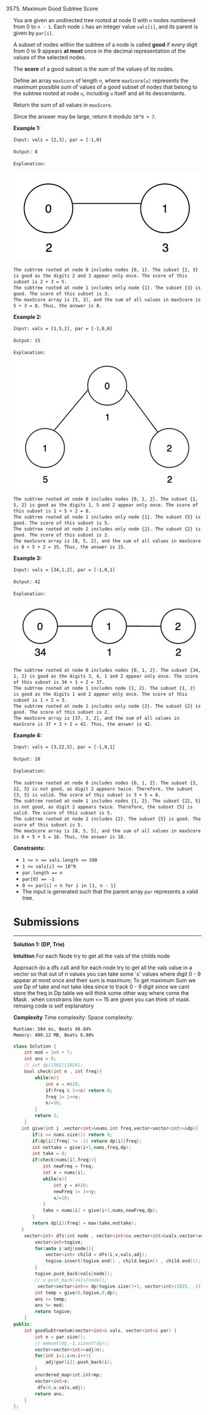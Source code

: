 3575. Maximum Good Subtree Score

You are given an undirected tree rooted at node 0 with `n` nodes numbered from 0 to `n - 1`. Each node `i` has an integer value `vals[i]`, and its parent is given by `par[i]`.

A subset of nodes within the subtree of a node is called **good** if every digit from 0 to 9 appears **at most** once in the decimal representation of the values of the selected nodes.

The **score** of a good subset is the sum of the values of its nodes.

Define an array `maxScore` of length `n`, where `maxScore[u]` represents the maximum possible sum of values of a good subset of nodes that belong to the subtree rooted at node `u`, including `u` itself and all its descendants.

Return the sum of all values in `maxScore`.

Since the answer may be large, return it modulo `10^9 + 7`.

 

**Example 1:**
```
Input: vals = [2,3], par = [-1,0]

Output: 8

Explanation:
```
![3575_screenshot-2025-04-29-at-150754.png](img/3575_screenshot-2025-04-29-at-150754.png)
```
The subtree rooted at node 0 includes nodes {0, 1}. The subset {2, 3} is good as the digits 2 and 3 appear only once. The score of this subset is 2 + 3 = 5.
The subtree rooted at node 1 includes only node {1}. The subset {3} is good. The score of this subset is 3.
The maxScore array is [5, 3], and the sum of all values in maxScore is 5 + 3 = 8. Thus, the answer is 8.
```

**Example 2:**
```
Input: vals = [1,5,2], par = [-1,0,0]

Output: 15

Explanation:
```
![3575_screenshot-2025-04-29-at-151408.png](img/3575_screenshot-2025-04-29-at-151408.png)
```
The subtree rooted at node 0 includes nodes {0, 1, 2}. The subset {1, 5, 2} is good as the digits 1, 5 and 2 appear only once. The score of this subset is 1 + 5 + 2 = 8.
The subtree rooted at node 1 includes only node {1}. The subset {5} is good. The score of this subset is 5.
The subtree rooted at node 2 includes only node {2}. The subset {2} is good. The score of this subset is 2.
The maxScore array is [8, 5, 2], and the sum of all values in maxScore is 8 + 5 + 2 = 15. Thus, the answer is 15.
```

**Example 3:**
```
Input: vals = [34,1,2], par = [-1,0,1]

Output: 42

Explanation:
```
![3575_screenshot-2025-04-29-at-151747.png](img/3575_screenshot-2025-04-29-at-151747.png)
```
The subtree rooted at node 0 includes nodes {0, 1, 2}. The subset {34, 1, 2} is good as the digits 3, 4, 1 and 2 appear only once. The score of this subset is 34 + 1 + 2 = 37.
The subtree rooted at node 1 includes node {1, 2}. The subset {1, 2} is good as the digits 1 and 2 appear only once. The score of this subset is 1 + 2 = 3.
The subtree rooted at node 2 includes only node {2}. The subset {2} is good. The score of this subset is 2.
The maxScore array is [37, 3, 2], and the sum of all values in maxScore is 37 + 3 + 2 = 42. Thus, the answer is 42.
```

**Example 4:**
```
Input: vals = [3,22,5], par = [-1,0,1]

Output: 18

Explanation:

The subtree rooted at node 0 includes nodes {0, 1, 2}. The subset {3, 22, 5} is not good, as digit 2 appears twice. Therefore, the subset {3, 5} is valid. The score of this subset is 3 + 5 = 8.
The subtree rooted at node 1 includes nodes {1, 2}. The subset {22, 5} is not good, as digit 2 appears twice. Therefore, the subset {5} is valid. The score of this subset is 5.
The subtree rooted at node 2 includes {2}. The subset {5} is good. The score of this subset is 5.
The maxScore array is [8, 5, 5], and the sum of all values in maxScore is 8 + 5 + 5 = 18. Thus, the answer is 18.
```

**Constraints:**

* `1 <= n == vals.length <= 500`
* `1 <= vals[i] <= 10^9`
* `par.length == n`
* `par[0] == -1`
* `0 <= par[i] < n for i in [1, n - 1]`
* The input is generated such that the parent array `par` represents a valid tree.

# Submissions
---
**Solution 1: (DP, Trie)**

__Intuition__
For each Node try to get all the vals of the childs node

Approach
do a dfs call and for each node try to get all the vals value in a vector so that out of n values you can take some 'x' values where digit 0 - 9 appear at most once and their sum is maximum;
To get maximum Sum we use Dp of take and not take idea
since to track 0 - 9 digit since we cant store the freq in Dp table we will think some other way where come the Mask .
when constrains like num <= 15 are given you can think of mask.
remaing code is self explanatory

__Complexity__
Time complexity:
Space complexity:

```
Runtime: 584 ms, Beats 48.84%
Memory: 409.12 MB, Beats 6.98%
```
```c++
class Solution {
    int mod = 1e9 + 7;
    int ans = 0;
    // int dp[1501][1024];
    bool check(int n , int freq){
        while(n){
            int x = n%10;
            if(freq & 1<<x) return 0;
            freq |= 1<<x;
            n/=10;
        }
        return 1;
    }
   int give(int i ,vector<int>&nums,int freq,vector<vector<int>>&dp){
       if(i >= nums.size()) return 0;
       if(dp[i][freq] != -1) return dp[i][freq];
       int nottake = give(i+1,nums,freq,dp);
       int take = 0;
       if(check(nums[i],freq)){
           int newFreq = freq;
           int x = nums[i];
           while(x){
               int y = x%10;
               newFreq |= 1<<y;
               x/=10;
           }
           take = nums[i] + give(i+1,nums,newFreq,dp);
       }
       return dp[i][freq] = max(take,nottake);
   }
    vector<int> dfs(int node , vector<int>&v,vector<int>&vals,vector<vector<int>>&adj){
        vector<int>togive;
        for(auto i:adj[node]){
            vector<int> child = dfs(i,v,vals,adj);
            togive.insert(togive.end() , child.begin() , child.end());
        }
        togive.push_back(vals[node]);
        // v.push_back(vals[node]);
         vector<vector<int>> dp(togive.size()+1, vector<int>(1025, -1));
        int temp = give(0,togive,0,dp);
        ans += temp;
        ans %= mod;
        return togive;
    }
public:
    int goodSubtreeSum(vector<int>& vals, vector<int>& par) {
        int n = par.size();
        // memset(dp,-1,sizeof(dp));
        vector<vector<int>>adj(n);
        for(int i=1;i<n;i++){
            adj[par[i]].push_back(i);
        }
        unordered_map<int,int>mp;
        vector<int>v;
         dfs(0,v,vals,adj);
        return ans;
    }
};
```
